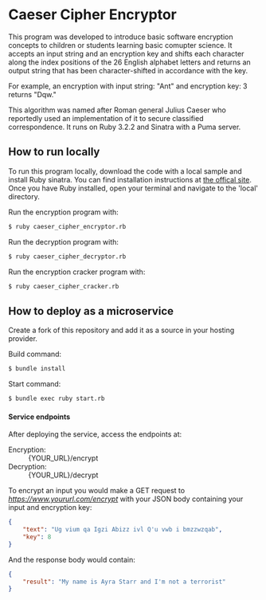 # Caeser Cipher Encryptor

This program was developed to introduce basic software encryption concepts to children or students
learning basic comupter science. It accepts an input string and an encryption key and shifts each character along the index positions of the 26 English alphabet letters and returns an output string that has been character-shifted in accordance with the key. 

For example, an encryption with input string: "Ant" and encryption key: 3 returns "Dqw."

This algorithm was named after Roman general Julius Caeser who reportedly used an implementation of it to secure classified correspondence. It runs on Ruby 3.2.2 and Sinatra with a Puma server.

## How to run locally

To run this program locally, download the code with a local sample and install Ruby sinatra. 
You can find installation instructions at [the offical site](https://www.ruby-lang.org/en/). Once you have Ruby installed, open your terminal and navigate to the 'local' directory.

Run the encryption program with:
```sh
$ ruby caeser_cipher_encryptor.rb
```

Run the decryption program with:
```sh
$ ruby caeser_cipher_decryptor.rb
```

Run the encryption cracker program with:
```sh
$ ruby caeser_cipher_cracker.rb
```

## How to deploy as a microservice

Create a fork of this repository and add it as a source in your hosting provider.

Build command: 
```sh
$ bundle install
```

Start command:
```sh
$ bundle exec ruby start.rb
```
#### Service endpoints

After deploying the service, access the endpoints at:
<dl>
  <dt>Encryption:</dt>
  <dd>{YOUR_URL}/encrypt</dd>
  <dt>Decryption:</dt>
  <dd>{YOUR_URL}/decrypt</dd>
</dl>

To encrypt an input you would make a GET request to *https://www.yoururl.com/encrypt* with your JSON body containing your input and encryption key:

```json
{
    "text": "Ug vium qa Igzi Abizz ivl Q'u vwb i bmzzwzqab",
    "key": 8
}
```

And the response body would contain:

```json
{
    "result": "My name is Ayra Starr and I'm not a terrorist"
}
```